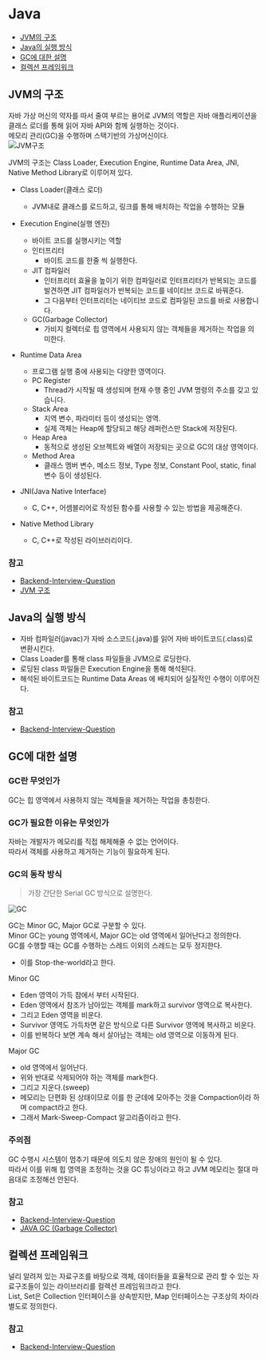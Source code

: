 # Java
* [JVM의 구조](#jvm의-구조)
* [Java의 실행 방식](#java의-실행-방식)
* [GC에 대한 설명](#gC에-대한-설명)
* [컬렉션 프레임워크](#컬렉션-프레임워크)

## JVM의 구조
자바 가상 머신의 약자를 따서 줄여 부르는 용어로 JVM의 역할은 자바 애플리케이션을 클래스 로더를 통해 읽어 자바 API와 함께 실행하는 것이다.      
메모리 관리(GC)을 수행하며 스택기반의 가상머신이다.   
![JVM구조](https://raw.githubusercontent.com/smpark1020/tech-interview/master/Java/JVM%EA%B5%AC%EC%A1%B0.png)

JVM의 구조는 Class Loader, Execution Engine, Runtime Data Area, JNI, Native Method Library로 이루어져 있다.   
* Class Loader(클래스 로더)
  * JVM내로 클래스를 로드하고, 링크를 통해 배치하는 작업을 수행하는 모듈

* Execution Engine(실행 엔진)
  * 바이트 코드를 실행시키는 역할
  * 인터프리터
    * 바이트 코드를 한줄 씩 실행한다.
  * JIT 컴파일러
    * 인터프리터 효율을 높이기 위한 컴파일러로 인터프리터가 반복되는 코드를 발견하면 JIT 컴파일러가 반복되는 코드를 네이티브 코드로 바꿔준다.   
    * 그 다음부터 인터프리터는 네이티브 코드로 컴파일된 코드를 바로 사용합니다.   
  * GC(Garbage Collector)
    * 가비지 컬렉터로 힙 영역에서 사용되지 않는 객체들을 제거하는 작업을 의미한다.

* Runtime Data Area
  * 프로그램 실행 중에 사용되는 다양한 영역이다.
  * PC Register
    * Thread가 시작될 때 생성되며 현재 수행 중인 JVM 명령의 주소를 갖고 있습니다.
  * Stack Area
    * 지역 변수, 파라미터 등이 생성되는 영역. 
    * 실제 객체는 Heap에 할당되고 해당 레퍼런스만 Stack에 저장된다.
  * Heap Area
    * 동적으로 생성된 오브젝트와 배열이 저장되는 곳으로 GC의 대상 영역이다.
  * Method Area
    * 클래스 멤버 변수, 메소드 정보, Type 정보, Constant Pool, static, final 변수 등이 생성된다.

* JNI(Java Native Interface)
  * C, C++, 어셈블리어로 작성된 함수를 사용할 수 있는 방법을 제공해준다.
* Native Method Library
  * C, C++로 작성된 라이브러리이다.

### 참고
* [Backend-Interview-Question](https://github.com/ksundong/backend-interview-question#java)
* [JVM 구조](https://goodgid.github.io/Java-JVM/)

## Java의 실행 방식
* 자바 컴파일러(javac)가 자바 소스코드(.java)를 읽어 자바 바이트코드(.class)로 변환시킨다.
* Class Loader를 통해 class 파일들을 JVM으로 로딩한다.
* 로딩된 class 파일들은 Execution Engine을 통해 해석된다.
* 해석된 바이트코드는 Runtime Data Areas 에 배치되어 실질적인 수행이 이루어진다.

### 참고
* [Backend-Interview-Question](https://github.com/ksundong/backend-interview-question#java)

## GC에 대한 설명
### GC란 무엇인가
GC는 힙 영역에서 사용하지 않는 객체들을 제거하는 작업을 총칭한다.

### GC가 필요한 이유는 무엇인가
자바는 개발자가 메모리를 직접 해제해줄 수 없는 언어이다.   
따라서 객체를 사용하고 제거하는 기능이 필요하게 된다.   

### GC의 동작 방식
> 가장 간단한 Serial GC 방식으로 설명한다.   

![GC](https://raw.githubusercontent.com/smpark1020/tech-interview/master/Java/GC.PNG)

GC는 Minor GC, Major GC로 구분할 수 있다.   
Minor GC는 young 영역에서, Major GC는 old 영역에서 일어난다고 정의한다.   
GC를 수행할 때는 GC를 수행하는 스레드 이외의 스레드는 모두 정지한다.   
* 이를 Stop-the-world라고 한다.

Minor GC
* Eden 영역이 가득 참에서 부터 시작된다.   
* Eden 영역에서 참조가 남아있는 객체를 mark하고 survivor 영역으로 복사한다.
* 그리고 Eden 영역을 비운다.
* Survivor 영역도 가득차면 같은 방식으로 다른 Survivor 영역에 복사하고 비운다.
* 이를 반복하다 보면 계속 해서 살아남는 객체는 old 영역으로 이동하게 된다.

Major GC
* old 영역에서 일어난다.
* 위와 반대로 삭제되어야 하는 객체를 mark한다.
* 그리고 지운다.(sweep)
* 메모리는 단편화 된 상태이므로 이를 한 군데에 모아주는 것을 Compaction이라 하며 compact라고 한다.
* 그래서 Mark-Sweep-Compact 알고리즘이라고 한다.

### 주의점
GC 수행시 시스템이 멈추기 때문에 의도치 않은 장애의 원인이 될 수 있다.   
따라서 이를 위해 힙 영역을 조정하는 것을 GC 튜닝이라고 하고 JVM 메모리는 절대 마음대로 조정해선 안된다.

### 참고
* [Backend-Interview-Question](https://github.com/ksundong/backend-interview-question#java)
* [JAVA GC (Garbage Collector)](https://code-factory.tistory.com/48)

## 컬렉션 프레임워크
널리 알려져 있는 자료구조를 바탕으로 객체, 데이터들을 효율적으로 관리 할 수 있는 자료구조들이 있는 라이브러리를 컬렉션 프레임워크라고 한다.   
List, Set은 Collection 인터페이스을 상속받지만, Map 인터페이스는 구조상의 차이라 별도로 정의한다.   

### 참고
* [Backend-Interview-Question](https://github.com/ksundong/backend-interview-question#java)